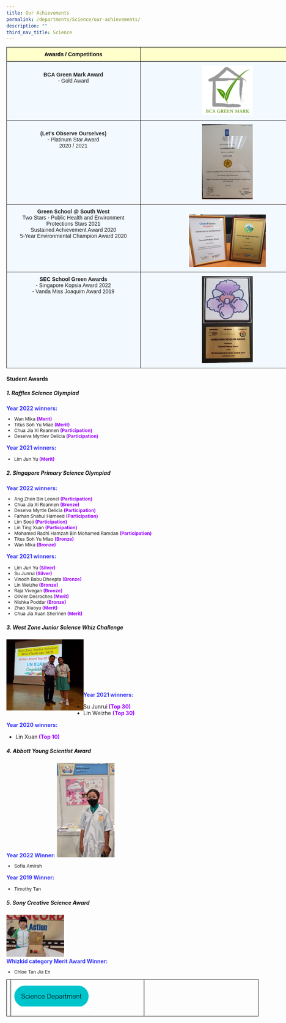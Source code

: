 ```yaml
---
title: Our Achievements
permalink: /departments/Science/our-achievements/
description: ""
third_nav_title: Science
---
```

<body>

<style type="text/css">
.tg  {border-collapse:collapse;border-spacing:0;margin:0px auto;}
.tg td{border-color:black;border-style:solid;border-width:1px;font-family:Arial, sans-serif;font-size:14px;
  overflow:hidden;padding:10px 5px;word-break:normal;}
.tg th{border-color:black;border-style:solid;border-width:1px;font-family:Arial, sans-serif;font-size:14px;
  font-weight:normal;overflow:hidden;padding:10px 5px;word-break:normal;}
.tg .tg-da8v{background-color:#F2F9FF;color:#222;text-align:center;vertical-align:top}
.tg .tg-r129{background-color:#F2F9FF;color:#222;text-align:center;vertical-align:middle}
.tg .tg-d0eu{background-color:#F2F9FF;color:#222;text-align:center;vertical-align:top}
.tg .tg-a5i5{background-color:#FFFFCC;color:#000;font-weight:bold;text-align:center;vertical-align:top}
.tg .tg-i38w{background-color:#F2F9FF;color:#222;font-weight:bold;text-align:center;vertical-align:top}
</style>

<table class="tg" style="undefined;table-layout: fixed; width: 807px">
<colgroup>
<col style="width: 350px">
<col style="width: 457px">
</colgroup>
<tbody>
  <tr>
    <td class="tg-a5i5">Awards / Competitions</td>
    <td class="tg-a5i5"></td>
  </tr>
  <tr>
		<td class="tg-d0eu"><br><b>BCA Green Mark Award</b><br>- Gold Award<br> </td>
    <td class="tg-da8v"><img style="width:30%" src="/images/Greenmark.png"></td>
  </tr>
<tr>
    <td class="tg-d0eu"><br><b>(Let’s Observe Ourselves)</b><br>- Platinum Star Award<br> 2020 / 2021</td>
    <td class="tg-da8v"><img style="width:30%" src="/images/LOO Awards.jpg"></td>
  </tr>
<tr>
    <td class="tg-d0eu"><b>Green School @ South West</b><br>Two Stars - Public Health and Environment Protections Stars 2021<br>Sustained Achievement Award 2020<br>5-Year Environmental Champion Award 2020 </td>
	<td class="tg-da8v"><br><img style="width:45%" src="/images/Green School.png"></td>
  </tr>
  <tr>
		<td class="tg-d0eu"><b>SEC School Green Awards</b><br> - Singapore Kopsia Award 2022<br>- Vanda Miss Joaquim Award 2019</td>
    <td class="tg-da8v"><img style="width:30%" src="/images/SEC%20Starhub.jpg"></td>
  </tr>
</tbody>
</table>
	
<h4>Student Awards</h4>
<h5>1. Raffles Science Olympiad</h5>
<span style="color:#3333FF"><b>Year 2022 winners:</b>
	</span>

<ul style="font-size:12px">
	<li>Wan Mika <span style="color:#9900FF"><b>(Merit)</b></span></li>
	<li>Titus Soh Yu Miao<span style="color:#9900FF"><b> (Merit)</b></span></li>
	<li>Chua Jia Xi Reannen <span style="color:#9900FF"><b>(Participation)</b></span></li>
	<li>Deselva Myrtlev Delicia <span style="color:#9900FF"><b>(Participation)</b></span></li>
	</ul>
	
<span style="color:#3333FF"><b>Year 2021 winners:</b></span>

<ul style="font-size:12px">
	<li>Lim Jun Yu<span style="color:#9900FF"><b> (Merit)</b></span></li>
</ul>
	
<h5>2. Singapore Primary Science Olympiad</h5>
<span style="color:#3333FF"><b>Year 2022 winners:</b>
	</span>
<ul style="font-size:12px">
	<li>Ang Zhen Bin Leonel <span style="color:#9900FF"><b> (Participation)</b></span></li>
	<li>Chua Jia Xi Reannen <span style="color:#9900FF"><b> (Bronze)</b></span></li>
	<li>Deselva Myrtle Delicia <span style="color:#9900FF"><b> (Participation)</b></span></li>
	<li>Farhan Shahul Hameed <span style="color:#9900FF"><b> (Participation)</b></span></li>
	<li>Lim Sooji <span style="color:#9900FF"><b> (Participation)</b></span></li>
	<li>Lin Ting Xuan <span style="color:#9900FF"><b> (Participation)</b></span></li>
	<li>Mohamed Radhi Hamzah Bin Mohamed Ramdan <span style="color:#9900FF"><b> (Participation)</b></span></li>
	<li>Titus Soh Yu Miao <span style="color:#9900FF"><b> (Bronze)</b></span></li>
	<li>Wan Mika <span style="color:#9900FF"><b> (Bronze)</b></span></li>
</ul>

<span style="color:#3333FF"><b>Year 2021 winners:</b></span>

<ul style="font-size:12px">
	<li>Lim Jun Yu<span style="color:#9900FF"><b> (Silver)</b></span></li>
	<li>Su Junrui<span style="color:#9900FF"><b> (Silver)</b></span></li>
	<li>Vinodh Babu Dheepta<span style="color:#9900FF"><b> (Bronze)</b></span></li>
	<li>Lin Weizhe<span style="color:#9900FF"><b> (Bronze)</b></span></li>
	<li>Raja Vivegan<span style="color:#9900FF"><b> (Bronze)</b></span></li>
	<li>Olivier Desroches<span style="color:#9900FF"><b> (Merit)</b></span></li>
	<li>Nishka Poddar<span style="color:#9900FF"><b> (Bronze)</b></span></li>
	<li>Zhao Xiaoyu<span style="color:#9900FF"><b> (Merit)</b></span></li>
	<li>Chua Jia Xuan Sherinen<span style="color:#9900FF"><b> (Merit)</b></span></li>
</ul>
	
<h5>3. West Zone Junior Science Whiz Challenge</h5>
<img align="left" style="width:40%" src="/images/Students award 1.jpg">
<br><br><br><br><br><br><br><br>
<b style="color:#3333FF">Year 2021 winners:</b>
	
<ul>
<li>Su Junrui<b style="color:#9900FF"> (Top 30)</b></li>
<li>Lin Weizhe <b style="color:#9900FF"> (Top 30)</b></li>
</ul>

<b style="color:#3333FF">Year 2020 winners:</b>
<ul>
<li>Lin Xuan<b style="color:#9900FF"> (Top 10)</b></li>
</ul>

<h5>4. Abbott Young Scientist Award</h5>
<span style="color:#3333FF"><b>Year 2022 Winner:</b>
	</span>
	<img style="width:30%" src="/images/Students award 2.jpg">
<ul style="font-size:12px">
	<li>Sofia Amirah</li>
	</ul>	

<span style="color:#3333FF"><b>Year 2019 Winner:</b></span>
<ul style="font-size:12px">
	<li>Timothy Tan</li>
	</ul>

<h5>5. Sony Creative Science Award</h5>
<img style="width:30%" src="/images/whizkid2.jpg"><br>
<span style="color:#3333FF"><b>Whizkid category Merit Award Winner:</b>
</span>
<ul style="font-size:12px">
	<li>Chloe Tan Jia En</li>
	</ul>

<style>
.tg  {border-collapse:collapse;border-spacing:0;margin:0px auto;}
.tg td{border-color:black;border-style:solid;border-width:1px;font-family:Arial, sans-serif;font-size:14px;
  overflow:hidden;padding:10px 5px;word-break:normal;}
.tg th{border-color:black;border-style:solid;border-width:1px;font-family:Arial, sans-serif;font-size:14px;
  font-weight:normal;overflow:hidden;padding:10px 5px;word-break:normal;}
.tg .tg-0lax{text-align:left;vertical-align:top}
.tg .tg-nrix{text-align:center;vertical-align:middle}
</style>

<table style="undefined;table-layout: fixed; width: 660px" class="tg">
<colgroup>
<col style="width:110x">
<col style="width: 350px">
<col style="width: 300px">
</colgroup>
<tbody>
 <tr>
    <td class="tg-0lax"></td>
		<td class="tg-0lax"><a href="/departments/Science/"><img style="width:60%" src="/images/Science Department button.png"></a></td>
	 <td class="tg-0lax"></td>
</tr>
</tbody>
</table>